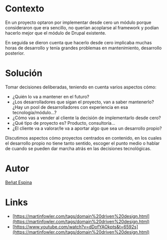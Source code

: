 # Contexto

En un proyecto optaron por implementar desde cero un módulo porque consideraron que era sencillo, no querían acoplarse al framework y podían hacerlo mejor que el módulo de Drupal existente.

En seguida se dieron cuenta que hacerlo desde cero implicaba muchas horas de desarrollo y tenía grandes problemas en mantenimiento, desarrollo posterior.

# Solución

Tomar decisiones deliberadas, teniendo en cuenta varios aspectos cómo:

* ¿Quién lo va a mantener en el futuro?
* ¿Los desarrolladores que sigan el proyecto, van a saber mantenerlo? ¿Hay un pool de desarrolladores con experiencia en esa tecnología/módulo...?
* ¿Cómo vas a vender al cliente la decisión de implementarlo desde cero?
* ¿Qué tipo de proyecto es? Producto, consultoría...
* ¿El cliente va a valorar/le va a aportar algo que sea un desarrollo propio?

Discutimos aspectos cómo proyectos centrados en contenido, en los cuales el desarrollo propio no tiene tanto sentido, escoger el punto medio o hablar de cuando se pueden dar marcha atrás en las decisiones tecnológicas.

# Autor

[Beñat Espina](https://twitter.com/benatespina)

# Links
- [https://martinfowler.com/tags/domain%20driven%20design.html](https://martinfowler.com/tags/domain%20driven%20design.html)
- [https://www.youtube.com/watch?v=dDofYAOkpts&t=6592s](https://martinfowler.com/tags/domain%20driven%20design.html)
